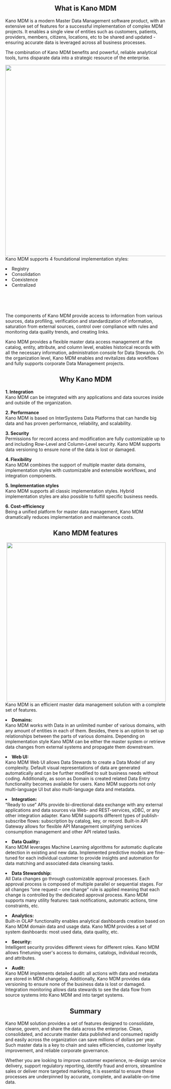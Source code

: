 <h2 align="center">What is Kano MDM</h2>
<p>Kano MDM is a modern Master Data Management software product, with an extensive set of features for a successful implementation of complex MDM projects. It enables a single view of entities such as customers, patients, providers, members, citizens, locations, etc to be shared and updated - ensuring accurate data is leveraged across all business processes.</p>

<p>The combination of Kano MDM benefits and powerful, reliable analytical tools, turns disparate data into a strategic resource of the enterprise.</p>
 <img src="https://github.com/Kanosoftware/Kano-MDM-information/blob/main/Enterprise0.png" align="right" width="600" hight="400" >
 <p>Kano MDM supports 4 foundational implementation styles:
 <br>
<lu>
<li>Registry</li>  
<li>Consolidation</li> 
<li>Coexistence</li> 
<li>Centralized</li> 
 </lu></p>
<br>
<br>
<br>
<p>The components of Kano MDM provide access to information from various sources, data profiling, verification and standardization of information, saturation from external sources, control over compliance with rules and monitoring data quality trends, and creating links.</p>

<p>Kano MDM provides a flexible master data access management at the catalog, entity, attribute, and column level, enables historical records with all the necessary information, administration console for Data Stewards. On the organization level, Kano MDM  enables and revitalizes data workflows and fully supports corporate Data Management projects.</p>

<h2 align="center">Why Kano MDM</h2>
<lu>
 <p><strong>1. Integration</strong>
<br>Kano  MDM  can be integrated with any applications and data sources inside and outside of the organization.</br></p>
<p><strong>2. Performance</strong>
<br>Kano MDM is based on InterSystems Data Platforms that can handle big data and has proven performance, reliability, and scalability.</br></p>
<p><strong>3. Security</strong>
<br>Permissions for record access and modification are fully customizable up to and including Row-Level and Column-Level security. Kano MDM supports data versioning to ensure none of the data is lost or damaged.</br></p>
<p><strong>4. Flexibility</strong>
<br>Kano MDM combines the support of multiple master data domains, implementation styles with customizable and extensible workflows, and integration components.</br></p>
<p><strong>5. Implementation styles</strong>
<br>Kano  MDM  supports all classic implementation styles. Hybrid implementation styles are also possible to fulfill specific business needs.</br></p>
<p><strong> 6. Cost-efficiency</strong>
<br>Being a unified platform for master data management, Kano MDM dramatically reduces implementation and maintenance costs.</br></p>

<h2 align="center">Kano MDM features</h2><img src="https://github.com/Kanosoftware/Kano-MDM-information/blob/main/Prez_ready_En1-1024x926.png" align="right" width="500" hight="400">
<p>Kano MDM is an efficient master data management solution with a complete set of features.</p>

<p><li><strong>Domains:</strong></li>
Kano MDM works with Data in an unlimited number of various domains, with any amount of entities in each of them. Besides, there is an option to set up relationships between the parts of various domains. Depending on implementation style Kano MDM can be either the master system or retrieve data changes from external systems and propagate them downstream.</p>
 
<p><li><strong>Web UI:</strong></li>
Kano MDM Web UI allows Data Stewards to create a Data Model of any complexity. Default visual representations of data are generated automatically and can be further modified to suit business needs without coding. Additionally, as soon as Domain is created related Data Entry functionality becomes available for users. Kano MDM supports not only multi-language UI but also multi-language data and metadata.</p>
 
<p><li><strong>Integration:</strong></li>
“Ready to use” APIs provide bi-directional data exchange with any external applications and data sources via Web- and REST-services, xDBC, or any other integration adapter. Kano MDM supports different types of publish-subscribe flows: subscription by catalog, key, or record. Built-in API Gateway allows for flexible API Management simplifying services consumption management and other API related tasks.</p>
 
<p><li><strong>Data Quality:</strong></li>
Kano MDM leverages Machine Learning algorithms for automatic duplicate detection in existing and new data. Implemented predictive models are fine-tuned for each individual customer to provide insights and automation for data matching and associated data cleansing tasks.</p>
 
<p><li><strong>Data Stewardship:</strong></li>
All Data changes go through customizable approval processes. Each approval process is composed of multiple parallel or sequential stages. For all changes “one request – one change” rule is applied meaning that each change is controlled by the dedicated approval process. Kano MDM supports many utility features: task notifications, automatic actions, time constraints, etc.</p>
 
<p><li><strong>Analytics:</strong></li>
Built-in OLAP functionality enables analytical dashboards creation based on Kano MDM domain data and usage data. Kano MDM provides a set of system dashboards: most used data, data quality, etc.</p>
 
<p><li><strong>Security:</strong></li>
 Intelligent security provides different views for different roles. Kano MDM allows finetuning user's access to domains, catalogs, individual records, and attributes.</p>
 
<p><li><strong>Audit:</strong></li>
Kano MDM implements detailed audit: all actions with data and metadata are stored in MDM changelog. Additionally, Kano MDM provides data versioning to ensure none of the business data is lost or damaged. Integration monitoring allows data stewards to see the data flow from source systems into Kano MDM and into target systems.</p>

<h2 align="center">Summary</h2>
<p>Kano MDM solution provides a set of features designed to consolidate, cleanse, govern, and share the data across the enterprise. Clean, consolidated, and accurate master data published and consumed rapidly and easily across the organization can save millions of dollars per year. Such master data is a key to chain and sales efficiencies, customer loyalty improvement, and reliable corporate governance.</p>

<p>Whether you are looking to improve customer experience, re-design service delivery, support regulatory reporting, identify fraud and errors, streamline sales or deliver more targeted marketing, it is essential to ensure these processes are underpinned by accurate, complete, and available-on-time data.</p>






